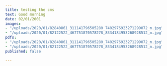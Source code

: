 ```yaml
---
title: testing the cms
text: Good morning
date: 02/01/2001
images:
- "/uploads/2020/01/82840861_311141796505280_7402976923271299072_n.jpg"
- "/uploads/2020/01/82122522_467751870578278_8334184953268928512_n.jpg"
pdfs:
- "/uploads/2020/01/82840861_311141796505280_7402976923271299072_n.jpg"
- "/uploads/2020/01/82122522_467751870578278_8334184953268928512_n.jpg"
published: false

---
```

